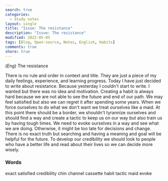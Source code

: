 ```yaml
---
search: true
categories: 
  - Study notes
layout: single
title: "Issue: The resistance"
description: "Issue: The resistance"
modified: 2022-05-05
tags: [Blog, Open-source, Notes, English, Habits]
comments: true
share: true
---
```

(*Eng*) The resistance

There is no rule and order in context and title. They are just a piece of my daily feelings, experience, and learning progress.
Today I have just decided to write about resistance. Because yesterday I couldn't start to write. 
I wanted but there was no idea and motivation. Creating a habit is always hard because we are not able to see the future and end of our path. 
We may feel satisfied but also we can regret it after spending some years. When we force ourselves to do what we don't want we treat ourselves like a maid. 
At this point there should be a border, we shouldn't tyrannize ourselves and should find a way and create a tactic to keep us on our way but also
train us by having tough times. We need to evoke ourselves in a way and see what we are doing. Otherwise, it might be too late for decisions and change. 
There is no exact truth but searching and having a meaning and goal will be helpful for the future. 
To develop our credibility we should look to people who have a better life and read about their lives so we can decide more wisely.

### Words
exact
satisfied
credibility
chin
channel
cassette
habit
tactic
maid
evoke

